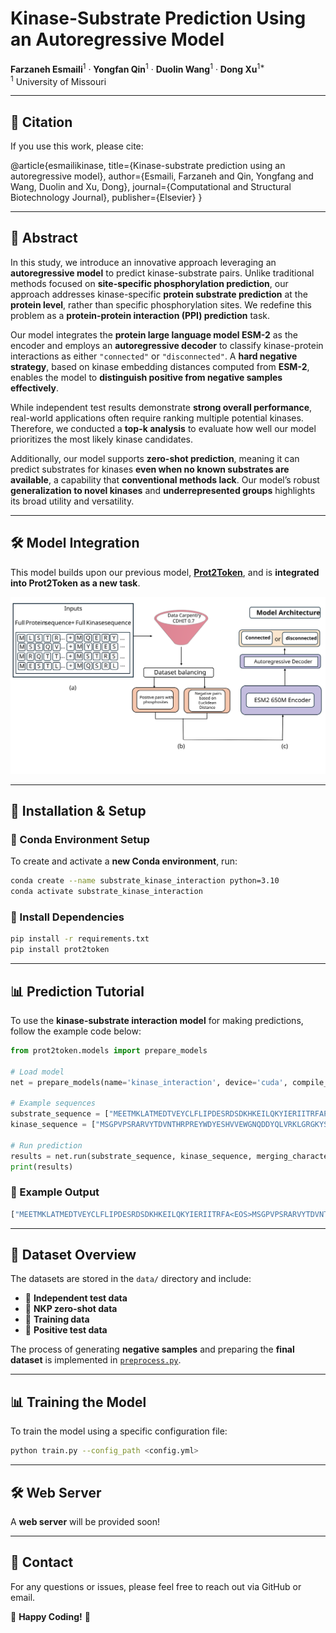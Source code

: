 # **Kinase-Substrate Prediction Using an Autoregressive Model**  

**Farzaneh Esmaili**<sup>1</sup> · **Yongfan Qin**<sup>1</sup> · **Duolin Wang**<sup>1</sup> · **Dong Xu**<sup>1*</sup>  
<sup>1</sup> University of Missouri  

---
## 📖 Citation  

If you use this work, please cite:  

@article{esmailikinase,
  title={Kinase-substrate prediction using an autoregressive model},
  author={Esmaili, Farzaneh and Qin, Yongfang and Wang, Duolin and Xu, Dong},
  journal={Computational and Structural Biotechnology Journal},
  publisher={Elsevier}
}

---

## **🔬 Abstract**  
In this study, we introduce an innovative approach leveraging an **autoregressive model** to predict kinase-substrate pairs. Unlike traditional methods focused on **site-specific phosphorylation prediction**, our approach addresses kinase-specific **protein substrate prediction** at the **protein level**, rather than specific phosphorylation sites. We redefine this problem as a **protein-protein interaction (PPI) prediction** task.  

Our model integrates the **protein large language model ESM-2** as the encoder and employs an **autoregressive decoder** to classify kinase-protein interactions as either `"connected"` or `"disconnected"`. A **hard negative strategy**, based on kinase embedding distances computed from **ESM-2**, enables the model to **distinguish positive from negative samples effectively**.  

While independent test results demonstrate **strong overall performance**, real-world applications often require ranking multiple potential kinases. Therefore, we conducted a **top-k analysis** to evaluate how well our model prioritizes the most likely kinase candidates.  

Additionally, our model supports **zero-shot prediction**, meaning it can predict substrates for kinases **even when no known substrates are available**, a capability that **conventional methods lack**. Our model’s robust **generalization to novel kinases** and **underrepresented groups** highlights its broad utility and versatility.  

---

## **🛠 Model Integration**  
This model builds upon our previous model, **[Prot2Token](https://github.com/mahdip72/prot2token/tree/master)**, and is **integrated into Prot2Token as a new task**.  

<p align="center">
  <img src="./src/fig1_full_abstract.svg" alt="Model Architecture">
</p>

---

## **🚀 Installation & Setup**  

### **🔹 Conda Environment Setup**  
To create and activate a **new Conda environment**, run:  
```bash
conda create --name substrate_kinase_interaction python=3.10
conda activate substrate_kinase_interaction
```

### **🔹 Install Dependencies**  
```bash
pip install -r requirements.txt
pip install prot2token

```


---

## **📊 Prediction Tutorial**  
To use the **kinase-substrate interaction model** for making predictions, follow the example code below:

```python
from prot2token.models import prepare_models

# Load model
net = prepare_models(name='kinase_interaction', device='cuda', compile_model=True)

# Example sequences
substrate_sequence = ["MEETMKLATMEDTVEYCLFLIPDESRDSDKHKEILQKYIERIITRFAPMLVPYIWQNQPFNLKYKPGKGGVPAHMFGVTKFGDNIEDEWFIVYVIKQITKEFPELVARIEDNDGEFL"]
kinase_sequence = ["MSGPVPSRARVYTDVNTHRPREYWDYESHVVEWGNQDDYQLVRKLGRGKYSEVFEAINITNNEKVVVKILKPVKKKKIKREIKILENLRGGPNIITLADIVKDPVSRTPALVFEHVNNTDFKQLYQTLTDYDIRFYMYEILKALDYCHSMGIMHRDVKPHNVMIDHEHRKLRLIDWGLAEFYHPGQEYNVRVASRYFKGPELLVDYQMYDYSLDMWSLGCMLASMIFRKEPFFHGHDNYDQLVRIAKVLGTEDLYDYIDKYNIELDPRFNDILGRHSRKRWERFVHSENQHLVSPEALDFLDKLLRYDHQSRLTAREAMEHPYFAQQ"]

# Run prediction
results = net.run(substrate_sequence, kinase_sequence, merging_character='')
print(results)
```

### **🔹 Example Output**
```bash
["MEETMKLATMEDTVEYCLFLIPDESRDSDKHKEILQKYIERIITRFA<EOS>MSGPVPSRARVYTDVNTHRPREYWDYESHVVEWGNQDDYQLVRKLGRGKYS", "<task_kinase_interaction>", "connected"]
```

---

## **📂 Dataset Overview**  

The datasets are stored in the `data/` directory and include:  

- 📌 **Independent test data**  
- 📌 **NKP zero-shot data**  
- 📌 **Training data**  
- 📌 **Positive test data**  

The process of generating **negative samples** and preparing the **final dataset** is implemented in [`preprocess.py`](preprocess.py).  

---

## **📊 Training the Model**  
To train the model using a specific configuration file:  

```bash
python train.py --config_path <config.yml>
```

---

## **🛠 Web Server**  
A **web server** will be provided soon!

---

## **📧 Contact**  
For any questions or issues, please feel free to reach out via GitHub or email.  

🚀 **Happy Coding!** 🚀
